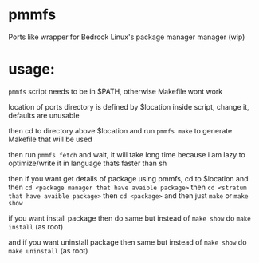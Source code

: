 # pmmfs
Ports like wrapper for Bedrock Linux's package manager manager (wip)

# usage:

`pmmfs` script needs to be in $PATH, otherwise Makefile wont work

location of ports directory is defined by $location inside script, change it, defaults are unusable

then cd to directory above $location and run `pmmfs make` to generate Makefile that will be used

then run `pmmfs fetch` and wait, it will take long time because i am lazy to optimize/write it in language thats faster than sh

then if you want get details of package using pmmfs, cd to $location and then `cd <package manager that have avaible package>` then `cd <stratum that have avaible package>` then `cd <package>` and then just `make` or `make show`
  
 if you want install package then do same but instead of `make show` do `make install` (as root)
 
 and if you want uninstall package then same but instead of `make show` do `make uninstall` (as root)
